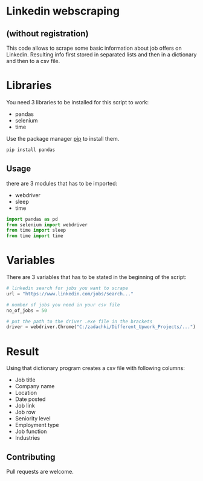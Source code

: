 # Linkedin webscraping
## (without registration)

This code allows to scrape some basic information about job offers on Linkedin.
Resulting info first stored in separated lists and then in a dictionary and then to a csv file.
# Libraries
You need 3 libraries to be installed for this script to work:

- pandas
- selenium
- time

Use the package manager [pip](https://pip.pypa.io/en/stable/) to install them.

```bash
pip install pandas
```
## Usage

there are 3 modules that has to be imported:
- webdriver
- sleep
- time

```python
import pandas as pd
from selenium import webdriver
from time import sleep
from time import time
```
# Variables
There are 3 variables that has to be stated in the beginning of the script:

```python
# linkedin search for jobs you want to scrape
url = "https://www.linkedin.com/jobs/search..."

# number of jobs you need in your csv file
no_of_jobs = 50

# put the path to the driver .exe file in the brackets
driver = webdriver.Chrome("C:/zadachki/Different_Upwork_Projects/...")
```

# Result
Using that dictionary program creates a csv file with following columns:
- Job title
- Company name
- Location
- Date posted
- Job link
- Job row
- Seniority level
- Employment type
- Job function
- Industries

## Contributing
Pull requests are welcome.
